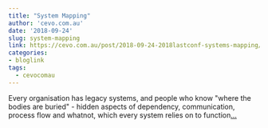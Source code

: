 ```yaml
---
title: "System Mapping"
author: 'cevo.com.au'
date: '2018-09-24'
slug: system-mapping
link: https://cevo.com.au/post/2018-09-24-2018lastconf-systems-mapping/
categories:
- bloglink
tags:
  - cevocomau
---
```


Every organisation has legacy systems, and people who know "where the bodies are buried" - hidden aspects of dependency, communication, process flow and whatnot, which every system relies on to function[... <i class="fas fa-external-link-alt"></i>](https://cevo.com.au/post/2018-09-24-2018lastconf-systems-mapping/)

